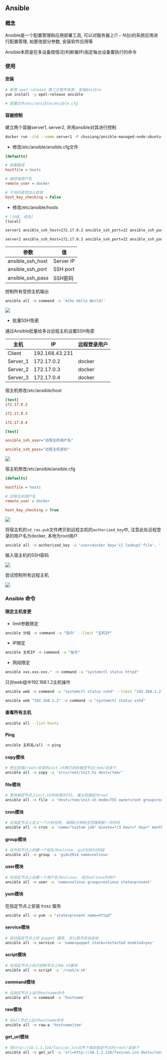 <!--
 * @Description: 
 * @Version: 1.0
 * @Author: DaLao
 * @Email: dalao_li@163.com
 * @Date: 2021-03-08 09:36:50
 * @LastEditors: DaLao
 * @LastEditTime: 2022-07-03 20:06:02
-->


## Ansible



### 概念


Ansible是一个配置管理和应用部署工具, 可以对服务器上($1-N$台)的系统应用进行配置管理, 如更改部分参数, 安装软件应用等

Ansible本质是在多设备按情况(判断循环)指定每台设备要执行的命令



### 使用

#### 安装

```sh
# 新增 epel-release 第三方套件来源, 安装Ansible
yum install -y epel-release ansible

# 配置文件/etc/ansible/ansible.cfg
```



#### 容器控制


建立两个容器server1, server2, 并用ansible对其进行控制

```sh
docker run -itd --name server1 -P chusiang/ansible-managed-node:ubuntu-14.04
```

- 修改/etc/ansible/ansible.cfg文件

```ini
[defaults]

# 档案路径
hostfile = hosts

# 被控端用户名
remote_user = docker

# 不询问是否加入密钥
host_key_checking = False
```


- 修改/etc/ansible/hosts

```sh
# [分组, 组名]
[local]

server1 ansible_ssh_host=172.17.0.2 ansible_ssh_port=22 ansible_ssh_pass=docker

server2 ansible_ssh_host=172.17.0.3 ansible_ssh_port=22 ansible_ssh_pass=docker
```

| 参数             | 值        |
| ---------------- | --------- |
| ansible_ssh_host | Server IP |
| ansible_ssh_port | SSH port  |
| ansible_ssh_pass | SSH密码   |

控制所有受控主机输出

```sh
ansible all -m command -a 'echo Hello World!'
```

![](https://cdn.hurra.ltd/img/20210308100822.png)


- 批量SSH免密

通过Ansible批量给多台远程主机设置SSH免密

| 主机     | IP             | 远程登录用户 |
| -------- | -------------- | ------------ |
| Client   | 192.168.43.231 |              |
| Server_1 | 172.17.0.2     | docker       |
| Server_2 | 172.17.0.3     | docker       |
| Server_3 | 172.17.0.4     | docker       |


宿主机修改/etc/ansible/host

```ini
[test]
172.17.0.2

172.17.0.3

172.17.0.4

[test]

ansible_ssh_user="远程主机用户名"

ansible_ssh_pass="远程主机密码"
```

![](https://cdn.hurra.ltd/img/20210310120137.png)

宿主机修改/etc/ansible/ansible.cfg

```ini
[defaults]

hostfile = hosts

# 远程主机用户名
remote_user = docker

host_key_checking = True
```

![](https://cdn.hurra.ltd/img/20210310120159.png)

将宿主机的`id_ras.pub`文件拷贝到远程主机的`authorized_key`中, 注意此处远程登录的用户名为docker, 本地为root用户

```sh
ansible all -m authorized_key -a "user=docker key='{{ lookup('file', '.ssh/id_ras.pub') }}'" -k
```

输入宿主机的SSH密码

![](https://cdn.hurra.ltd/img/20210310115926.png)

尝试控制所有远程主机

![](https://cdn.hurra.ltd/img/20210310100850.png)



### Ansible 命令



#### 限定主机变更


- limit参数限定

```sh
ansible 分组 -m command -a "指令" --limit "主机IP"
```


- IP限定

```sh
ansible 主机IP -m command -a "指令"
```


- 网段限定

```sh
ansible xxx.xxx.xxx.* -m command -a "systemctl status httpd"
```

只对web组中192.168.1.2主机操作

```sh
ansible web -m command -a "systemctl status sshd" --limit "192.168.1.2"

ansible web "192.168.1.2" -m command -a "systemctl status sshd"
```


#### 查看所有主机

```sh
ansible all --list-hosts
```


#### Ping

```sh
ansible 主机名/all -m ping
```


#### copy模块

```sh
# 把主控端/root/目录的init.sh拷贝到到被控节点/tem/目录下
ansible all -m copy -a 'src=/root/init.hs dest=/tem/'
```


#### file模块

```sh
# 更改被控节点上init.sh的权限为755, 属主和属组为root
ansible all -m file -a "dest=/tem/init.sh mode=755 owner=root group=root"
```


#### cron模块

```sh
# 在指定节点上定义一个计划任务, 每隔3分钟到主控端更新一次时间
ansible all -m cron -a 'name="custom job" minute=*/3 hour=* day=* month=* weekday=* job="/usr/sbin/ntpdate 172.16.254.139"'
```


#### group模块

```sh
# 在所有节点上创建一个组名为nolinux, gid为2014的组
ansible all -m group -a 'gid=2014 name=nolinux'
```


#### user模块

```sh
# 在指定节点上创建一个用户名为nolinux, 组为nolinux的用户
ansible all -m user -a 'name=nolinux groups=nolinux state=present'
```


#### yum模块

在指定节点上安装 lrzsz 服务

```sh
ansible all -m yum -a "state=present name=httpd"
```


#### service模块

```sh
# 启动指定节点上的 puppet 服务, 并让其开机自启动
ansible all -m service -a 'name=puppet state=restarted enabled=yes'
```


#### script模块

```sh
# 在指定节点上执行控制节点上的a.sh脚本
ansible all -m script -a '/root/a.sh'
```


#### command模块

```sh
# 在指定节点上运行hostname命令
ansible all -m command -a 'hostname'
```


#### raw模块

```sh
# 在all节点上运行hostname命令
ansible all -m raw-a 'hostname|tee'
```


#### get_url模块

```sh
# 将http://10.1.1.116/favicon.ico文件下载到指定节点的/root/目录下
ansible all -m get_url -a 'url=http://10.1.1.116/favicon.ico dest=/root/'
```